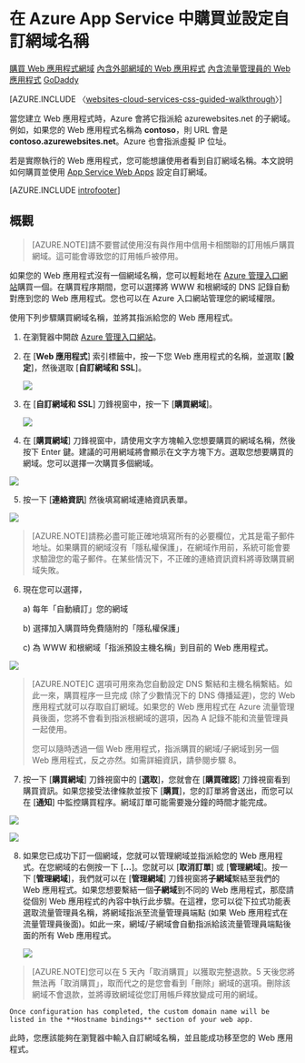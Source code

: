
<properties
	pageTitle="如何在 Azure App Service Web Apps 中購買自訂網域名稱"
	description="了解如何在 Azure App Service 中購買搭配 Web 應用程式的自訂網域名稱。"
	services="app-service\web"
	documentationCenter=""
	authors="MikeWasson"
	manager="wpickett"
	editor=""/>

<tags
	ms.service="app-service-web"
	ms.workload="web"
	ms.tgt_pltfrm="na"
	ms.devlang="na"
	ms.topic="article"
	ms.date="05/21/2015"
	ms.author="mwasson"/>

# 在 Azure App Service 中購買並設定自訂網域名稱

<div class="dev-center-tutorial-selector sublanding">
  <a href="/documentation/articles/custom-dns-web-site-buydomains-web-app" title="Web 應用程式" class="current">購買 Web 應用程式網域</a> <a href="/documentation/articles/web-sites-custom-domain-name" title="Web 應用程式">內含外部網域的 Web 應用程式</a> <a href="/documentation/articles/web-sites-traffic-manager-custom-domain-name/" title="內含流量管理員的 Web 應用程式">內含流量管理員的 Web 應用程式</a> <a href="/documentation/articles/web-sites-godaddy-custom-domain-name" title="GoDaddy">GoDaddy</a>


</div>

[AZURE.INCLUDE 〈[websites-cloud-services-css-guided-walkthrough](../../includes/websites-cloud-services-css-guided-walkthrough.md)〉]

當您建立 Web 應用程式時，Azure 會將它指派給 azurewebsites.net 的子網域。例如，如果您的 Web 應用程式名稱為 **contoso**，則 URL 會是 **contoso.azurewebsites.net**。Azure 也會指派虛擬 IP 位址。

若是實際執行的 Web 應用程式，您可能想讓使用者看到自訂網域名稱。本文說明如何購買並使用 [App Service Web Apps](http://go.microsoft.com/fwlink/?LinkId=529714) 設定自訂網域。

[AZURE.INCLUDE [introfooter](../../includes/custom-dns-web-site-intro-notes.md)]


## 概觀

> [AZURE.NOTE]請不要嘗試使用沒有與作用中信用卡相關聯的訂用帳戶購買網域。這可能會導致您的訂用帳戶被停用。

如果您的 Web 應用程式沒有一個網域名稱，您可以輕鬆地在 [Azure 管理入口網站](https://portal.azure.com)購買一個。在購買程序期間，您可以選擇將 WWW 和根網域的 DNS 記錄自動對應到您的 Web 應用程式。您也可以在 Azure 入口網站管理您的網域權限。


使用下列步驟購買網域名稱，並將其指派給您的 Web 應用程式。

1. 在瀏覽器中開啟 [Azure 管理入口網站](https://portal.azure.com)。

2. 在 [**Web 應用程式**] 索引標籤中，按一下您 Web 應用程式的名稱，並選取 [**設定**]，然後選取 [**自訂網域和 SSL**]。

	![](./media/custom-dns-web-site-buydomains-web-app/dncmntask-cname-6.png)

3. 在 [**自訂網域和 SSL**] 刀鋒視窗中，按一下 [**購買網域**]。

	![](./media/custom-dns-web-site-buydomains-web-app/dncmntask-cname-buydomains-1.png)

4. 在 [**購買網域**] 刀鋒視窗中，請使用文字方塊輸入您想要購買的網域名稱，然後按下 Enter 鍵。建議的可用網域將會顯示在文字方塊下方。選取您想要購買的網域。您可以選擇一次購買多個網域。

  ![](./media/custom-dns-web-site-buydomains-web-app/dncmntask-cname-buydomains-2.png)

5. 按一下 [**連絡資訊**] 然後填寫網域連絡資訊表單。

  ![](./media/custom-dns-web-site-buydomains-web-app/dncmntask-cname-buydomains-3.png)

> [AZURE.NOTE]請務必盡可能正確地填寫所有的必要欄位，尤其是電子郵件地址。如果購買的網域沒有「隱私權保護」，在網域作用前，系統可能會要求驗證您的電子郵件。在某些情況下，不正確的連絡資訊資料將導致購買網域失敗。

6. 現在您可以選擇，

	a) 每年「自動續訂」您的網域
	
	b) 選擇加入購買時免費隨附的「隱私權保護」
	
	c) 為 WWW 和根網域「指派預設主機名稱」到目前的 Web 應用程式。

  ![](./media/custom-dns-web-site-buydomains-web-app/dncmntask-cname-buydomains-2.5.png)
  
> [AZURE.NOTE]C 選項可用來為您自動設定 DNS 繫結和主機名稱繫結。如此一來，購買程序一旦完成 (除了少數情況下的 DNS 傳播延遲)，您的 Web 應用程式就可以存取自訂網域。如果您的 Web 應用程式在 Azure 流量管理員後面，您將不會看到指派根網域的選項，因為 A 記錄不能和流量管理員一起使用。
>
>您可以隨時透過一個 Web 應用程式，指派購買的網域/子網域到另一個 Web 應用程式，反之亦然。如需詳細資訊，請參閱步驟 8。

	
7. 按一下 [**購買網域**] 刀鋒視窗中的 [**選取**]，您就會在 [**購買確認**] 刀鋒視窗看到購買資訊。如果您接受法律條款並按下 [**購買**]，您的訂單將會送出，而您可以在 [**通知**] 中監控購買程序。網域訂單可能需要幾分鐘的時間才能完成。 

  ![](./media/custom-dns-web-site-buydomains-web-app/dncmntask-cname-buydomains-4.png)

  ![](./media/custom-dns-web-site-buydomains-web-app/dncmntask-cname-buydomains-5.png)

8. 如果您已成功下訂一個網域，您就可以管理網域並指派給您的 Web 應用程式。在您網域的右側按一下 [**...**]。您就可以 [**取消訂單**] 或 [**管理網域**]。按一下 [**管理網域**]，我們就可以在 [**管理網域**] 刀鋒視窗將**子網域**繫結至我們的 Web 應用程式。如果您想要繫結一個**子網域**到不同的 Web 應用程式，那麼請從個別 Web 應用程式的內容中執行此步驟。在這裡，您可以從下拉式功能表選取流量管理員名稱，將網域指派至流量管理員端點 (如果 Web 應用程式在流量管理員後面)。如此一來，網域/子網域會自動指派給該流量管理員端點後面的所有 Web 應用程式。 

	![](./media/custom-dns-web-site-buydomains-web-app/dncmntask-cname-buydomains-6.png)

> [AZURE.NOTE]您可以在 5 天內「取消購買」以獲取完整退款。5 天後您將無法再「取消購買」，取而代之的是您會看到「刪除」網域的選項。刪除該網域不會退款，並將導致網域從您訂用帳戶釋放變成可用的網域。

	Once configuration has completed, the custom domain name will be listed in the **Hostname bindings** section of your web app.

此時，您應該能夠在瀏覽器中輸入自訂網域名稱，並且能成功移至您的 Web 應用程式。
 

<!---HONumber=62-->